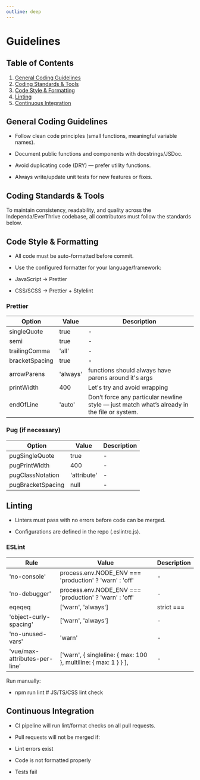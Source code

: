 ```yaml
---
outline: deep
---
```

# Guidelines
## Table of Contents
1. [General Coding Guidelines](#general-coding-guidelines)
2. [Coding Standards & Tools](#coding-standards-&-tools)
3. [Code Style & Formatting](#code-style-&-formatting)  
4. [Linting](#linting)  
5. [Continuous Integration](#continuous-integration)

## General Coding Guidelines

- Follow clean code principles (small functions, meaningful variable names).

- Document public functions and components with docstrings/JSDoc.

- Avoid duplicating code (DRY) — prefer utility functions.

- Always write/update unit tests for new features or fixes.

## Coding Standards & Tools

To maintain consistency, readability, and quality across the Independa/EverThrive codebase, all contributors must follow the standards below.

## Code Style & Formatting

- All code must be auto-formatted before commit.

- Use the configured formatter for your language/framework:

- JavaScript → Prettier

- CSS/SCSS → Prettier + Stylelint

### Prettier

| Option | Value | Description |
| ----------- | ----------- | ----------- |
| singleQuote | true | - |
| semi | true | - |
| trailingComma | 'all' | - |
| bracketSpacing | true | - |
| arrowParens | 'always' | functions should always have parens around it's args |
| printWidth | 400 | Let's try and avoid wrapping |
| endOfLine | 'auto' | Don’t force any particular newline style — just match what’s already in the file or system. |

### Pug (if necessary)

| Option | Value | Description |
| ----------- | ----------- | ----------- |
| pugSingleQuote | true | - |
| pugPrintWidth | 400 | - |
| pugClassNotation | 'attribute' | - |
| pugBracketSpacing | null | - |

## Linting

- Linters must pass with no errors before code can be merged.

- Configurations are defined in the repo (.eslintrc.js).

### ESLint

| Rule | Value | Description |
| ----------- | ----------- | ----------- |
| 'no-console' | process.env.NODE_ENV === 'production' ? 'warn' : 'off' | - |
| 'no-debugger' | process.env.NODE_ENV === 'production' ? 'warn' : 'off' | - |
| eqeqeq | ['warn', 'always'] | strict === |
| 'object-curly-spacing' | ['warn', 'always'] | - |
| 'no-unused-vars' | 'warn' | - |
| 'vue/max-attributes-per-line' | ['warn', { singleline: { max: 100 }, multiline: { max: 1 } } ], | - |

Run manually:

- npm run lint       # JS/TS/CSS lint check

## Continuous Integration

- CI pipeline will run lint/format checks on all pull requests.

- Pull requests will not be merged if:

- Lint errors exist

- Code is not formatted properly

- Tests fail

<!-- ## More

Check out the documentation for the [full list of runtime APIs](https://vitepress.dev/reference/runtime-api#usedata). -->